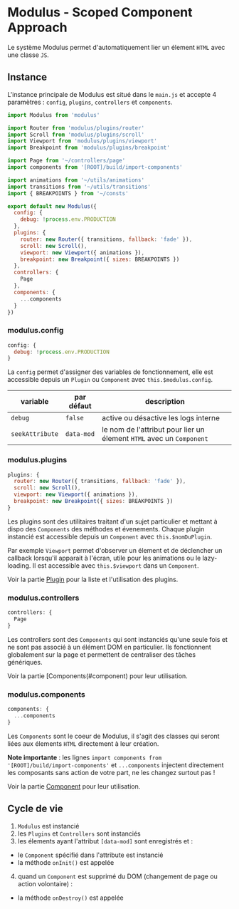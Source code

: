 # Modulus - Scoped Component Approach

Le système Modulus permet d'automatiquement lier un élement `HTML` avec une classe `JS`.


## Instance

L'instance principale de Modulus est situé dans le `main.js` et accepte 4 paramètres : `config`, `plugins`, `controllers` et `components`.

```js
import Modulus from 'modulus'

import Router from 'modulus/plugins/router'
import Scroll from 'modulus/plugins/scroll'
import Viewport from 'modulus/plugins/viewport'
import Breakpoint from 'modulus/plugins/breakpoint'

import Page from '~/controllers/page'
import components from '[ROOT]/build/import-components'

import animations from '~/utils/animations'
import transitions from '~/utils/transitions'
import { BREAKPOINTS } from '~/consts'

export default new Modulus({
  config: {
    debug: !process.env.PRODUCTION
  },
  plugins: {
    router: new Router({ transitions, fallback: 'fade' }),
    scroll: new Scroll(),
    viewport: new Viewport({ animations }),
    breakpoint: new Breakpoint({ sizes: BREAKPOINTS })
  },
  controllers: {
    Page
  },
  components: {
    ...components
  }
})
```

### modulus.config

```js
config: {
  debug: !process.env.PRODUCTION
}
```

La `config` permet d'assigner des variables de fonctionnement, elle est accessible depuis un `Plugin` ou `Component` avec `this.$modulus.config`.

| variable        | par défaut | description                                                          |
| ---             | ---        | ---                                                                  |
| `debug`         | `false`    | active ou désactive les logs interne                                 |
| `seekAttribute` | `data-mod` | le nom de l'attribut pour lier un élement `HTML` avec un `Component` |


### modulus.plugins

```js
plugins: {
  router: new Router({ transitions, fallback: 'fade' }),
  scroll: new Scroll(),
  viewport: new Viewport({ animations }),
  breakpoint: new Breakpoint({ sizes: BREAKPOINTS })
}
```

Les plugins sont des utilitaires traitant d'un sujet particulier et mettant à dispo des `Components` des méthodes et évenements.
Chaque plugin instancié est accessible depuis un `Component` avec `this.$nomDuPlugin`.

Par exemple `Viewport` permet d'observer un élement et de déclencher un callback lorsqu'il apparait à l'écran, utile pour les animations ou le lazy-loading.
Il est accessible avec `this.$viewport` dans un `Component`.

Voir la partie [Plugin](#plugin) pour la liste et l'utilisation des plugins.


### modulus.controllers

```js
controllers: {
  Page
}
```

Les controllers sont des `Components` qui sont instanciés qu'une seule fois et ne sont pas associé à un élément DOM en particulier.
Ils fonctionnent globalement sur la page et permettent de centraliser des tâches génériques.

Voir la partie [Components(#component) pour leur utilisation.


### modulus.components

```js
components: {
  ...components
}
```

Les `Components` sont le coeur de Modulus, il s'agit des classes qui seront liées aux élements `HTML` directement à leur création.
 
**Note importante** : les lignes `import components from '[ROOT]/build/import-components'` et `...components` injectent directement les composants sans action de votre part, ne les changez surtout pas !

Voir la partie [Component](#component) pour leur utilisation.



## Cycle de vie

1. `Modulus` est instancié
2. les `Plugins` et `Controllers` sont instanciés
3. les élements ayant l'attribut `[data-mod]` sont enregistrés et :
  - le `Component` spécifié dans l'attribute est instancié
  - la méthode `onInit()` est appelée
4. quand un `Component` est supprimé du DOM (changement de page ou action volontaire) :
  - la méthode `onDestroy()` est appelée
